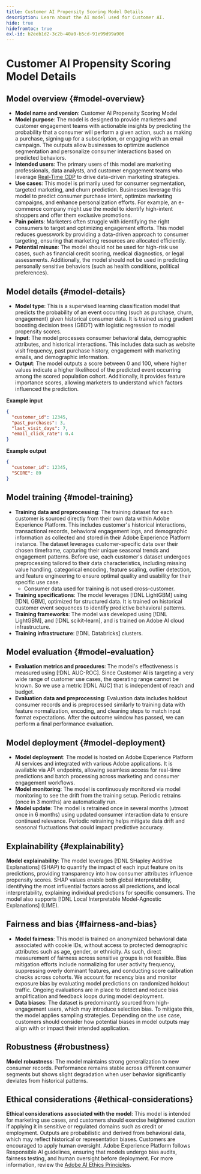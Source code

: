 ```yaml
---
title: Customer AI Propensity Scoring Model Details
description: Learn about the AI model used for Customer AI.
hide: true
hidefromtoc: true
exl-id: b2eeb1d2-3c2b-40a0-b5cd-91e99d99a906
---
```

# Customer AI Propensity Scoring Model Details

## Model overview {#model-overview}

* **Model name and version**: Customer AI Propensity Scoring Model
* **Model purpose**: The model is designed to provide marketers and customer engagement teams with actionable insights by predicting the probability that a consumer will perform a given action, such as making a purchase, signing up for a subscription, or engaging with an email campaign. The outputs allow businesses to optimize audience segmentation and personalize consumer interactions based on predicted behaviors.
* **Intended users**: The primary users of this model are marketing professionals, data analysts, and customer engagement teams who leverage [Real-Time CDP](../../../rtcdp/home.md) to drive data-driven marketing strategies.
* **Use cases**: This model is primarily used for consumer segmentation, targeted marketing, and churn prediction. Businesses leverage this model to predict consumer purchase intent, optimize marketing campaigns, and enhance personalization efforts. For example, an e-commerce company might use the model to identify high-intent shoppers and offer them exclusive promotions.
* **Pain points**: Marketers often struggle with identifying the right consumers to target and optimizing engagement efforts. This model reduces guesswork by providing a data-driven approach to consumer targeting, ensuring that marketing resources are allocated efficiently.
* **Potential misuse**: The model should not be used for high-risk use cases, such as financial credit scoring, medical diagnostics, or legal assessments. Additionally, the model should not be used in predicting personally sensitive behaviors (such as health conditions, political preferences).

## Model details {#model-details}

* **Model type**: This is a supervised learning classification model that predicts the probability of an event occurring (such as purchase, churn, engagement) given historical consumer data. It is trained using gradient boosting decision trees (GBDT) with logistic regression to model propensity scores.
* **Input**: The model processes consumer behavioral data, demographic attributes, and historical interactions. This includes data such as website visit frequency, past purchase history, engagement with marketing emails, and demographic information.
* **Output**: The model outputs a score between 0 and 100, where higher values indicate a higher likelihood of the predicted event occurring among the scored population cohort. Additionally, it provides feature importance scores, allowing marketers to understand which factors influenced the prediction.

**Example input**

```json
{ 
  "customer_id": 12345, 
  "past_purchases": 3, 
  "last_visit_days": 7,
  "email_click_rate": 0.4 
}
```

**Example output**

```json
{ 
  "customer_id": 12345,
  "SCORE": 89 
}
```

## Model training {#model-training}

* **Training data and preprocessing**: The training dataset for each customer is sourced directly from their own data within Adobe Experience Platform. This includes customer's historical interactions, transactional records, behavioral engagement logs, and demographic information as collected and stored in their Adobe Experience Platform instance. The dataset leverages customer-specific data over their chosen timeframe, capturing their unique seasonal trends and engagement patterns. Before use, each customer's dataset undergoes preprocessing tailored to their data characteristics, including missing value handling, categorical encoding, feature scaling, outlier detection, and feature engineering to ensure optimal quality and usability for their specific use case.
  * Consumer data used for training is not used cross-customer.
* **Training specifications**: The model leverages [!DNL LightGBM] using [!DNL GBM], optimized for structured data. It is trained on historical customer event sequences to identify predictive behavioral patterns.
* **Training frameworks**: The model was developed using [!DNL LightGBM], and [!DNL scikit-learn], and is trained on Adobe AI cloud infrastructure.
* **Training infrastructure**: [!DNL Databricks] clusters.

## Model evaluation {#model-evaluation}

* **Evaluation metrics and procedures**: The model's effectiveness is measured using [!DNL AUC-ROC]. Since Customer AI is targeting a very wide range of customer use cases, the operating range cannot be known. So we use a metric [!DNL AUC] that is independent of reach and budget.
* **Evaluation data and preprocessing**: Evaluation data includes holdout consumer records and is preprocessed similarly to training data with feature normalization, encoding, and cleaning steps to match input format expectations. After the outcome window has passed, we can perform a final performance evaluation. 

## Model deployment {#model-deployment}

* **Model deployment**: The model is hosted on Adobe Experience Platform AI services and integrated with various Adobe applications. It is available via API endpoints, allowing seamless access for real-time predictions and batch processing across marketing and consumer engagement workflows.
* **Model monitoring**: The model is continuously monitored via model monitoring to see the drift from the training setup. Periodic retrains (once in 3 months) are automatically run.
* **Model update**: The model is retrained once in several months (utmost once in 6 months) using updated consumer interaction data to ensure continued relevance. Periodic retraining helps mitigate data drift and seasonal fluctuations that could impact predictive accuracy.

## Explainability {#explainability}

**Model explainability**: The model leverages [!DNL SHapley Additive Explanations] (SHAP) to quantify the impact of each input feature on its predictions, providing transparency into how consumer attributes influence propensity scores. SHAP values enable both global interpretability, identifying the most influential factors across all predictions, and local interpretability, explaining individual predictions for specific consumers. The model also supports [!DNL Local Interpretable Model-Agnostic Explanations] (LIME).

## Fairness and bias {#fairness-and-bias}

* **Model fairness**: This model is trained on anonymized behavioral data associated with cookie IDs, without access to protected demographic attributes such as age, gender, or ethnicity. As such, direct measurement of fairness across sensitive groups is not feasible. Bias mitigation efforts include normalizing for user activity frequency, suppressing overly dominant features, and conducting score calibration checks across cohorts. We account for recency bias and monitor exposure bias by evaluating model predictions on randomized holdout traffic. Ongoing evaluations are in place to detect and reduce bias amplification and feedback loops during model deployment.
* **Data biases**: The dataset is predominantly sourced from high-engagement users, which may introduce selection bias. To mitigate this, the model applies sampling strategies. Depending on the use case, customers should consider how potential biases in model outputs may align with or impact their intended application.

## Robustness {#robustness}

**Model robustness**: The model maintains strong generalization to new consumer records. Performance remains stable across different consumer segments but shows slight degradation when user behavior significantly deviates from historical patterns.

## Ethical considerations {#ethical-considerations}

**Ethical considerations associated with the model**: This model is intended for marketing use cases, and customers should exercise heightened caution if applying it in sensitive or regulated domains such as credit or employment. Outputs are probabilistic and derived from behavioral data, which may reflect historical or representation biases. Customers are encouraged to apply human oversight. Adobe Experience Platform follows Responsible AI guidelines, ensuring that models undergo bias audits, fairness testing, and human oversight before deployment. For more information, review the [Adobe AI Ethics Principles](https://www.adobe.com/content/dam/cc/en/ai-ethics/pdfs/Adobe-AI-Ethics-Principles.pdf?msockid=0d85c8269eb36f0801d0ddb49fd16ebc).